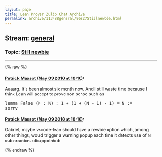 ```yaml
---
layout: page
title: Lean Prover Zulip Chat Archive 
permalink: archive/113488general/96227Stillnewbie.html
---
```


## Stream: [general](index.html)
### Topic: [Still newbie](96227Stillnewbie.html)

---


{% raw %}
#### [ Patrick Massot (May 09 2018 at 18:16)](https://leanprover.zulipchat.com/#narrow/stream/113488-general/topic/Still%20newbie/near/126322049):
<p>Aaaarg. It's been almost six month now. And I still waste time because I think Lean will accept to prove non sense such as</p>
<div class="codehilite"><pre><span></span><span class="kn">lemma</span> <span class="n">False</span> <span class="o">(</span><span class="n">N</span> <span class="o">:</span> <span class="bp">ℕ</span><span class="o">)</span> <span class="o">:</span> <span class="mi">1</span> <span class="bp">+</span> <span class="o">(</span><span class="mi">1</span> <span class="bp">+</span> <span class="o">(</span><span class="n">N</span> <span class="bp">-</span> <span class="mi">1</span><span class="o">)</span> <span class="bp">-</span> <span class="mi">1</span><span class="o">)</span> <span class="bp">=</span> <span class="n">N</span> <span class="o">:=</span>
<span class="n">sorry</span>
</pre></div>

#### [ Patrick Massot (May 09 2018 at 18:18)](https://leanprover.zulipchat.com/#narrow/stream/113488-general/topic/Still%20newbie/near/126322126):
<p>Gabriel, maybe vscode-lean should have a newbie option which, among other things, would trigger a warning popup each time it detects use of ℕ substraction. <span class="emoji emoji-1f61e" title="disappointed">:disappointed:</span></p>


{% endraw %}

